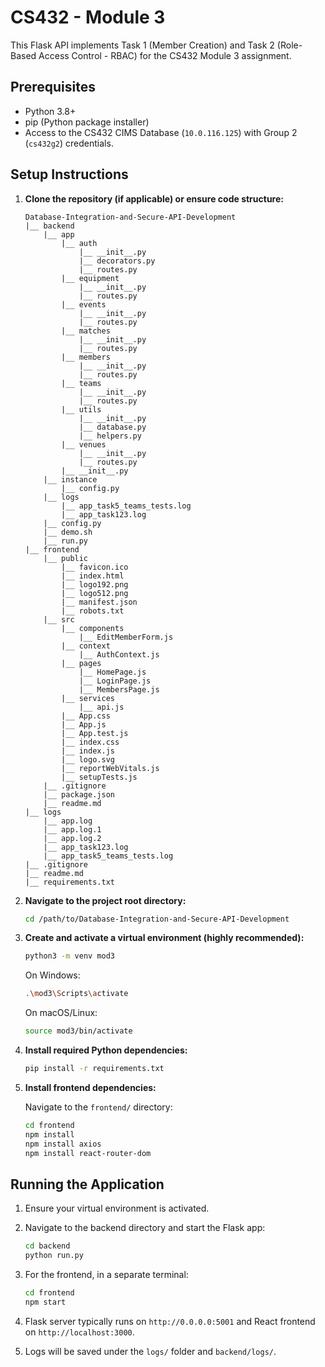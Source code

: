 # CS432 - Module 3 

This Flask API implements Task 1 (Member Creation) and Task 2 (Role-Based Access Control - RBAC) for the CS432 Module 3 assignment.

## Prerequisites

* Python 3.8+
* pip (Python package installer)
* Access to the CS432 CIMS Database (`10.0.116.125`) with Group 2 (`cs432g2`) credentials.

## Setup Instructions

1. **Clone the repository (if applicable) or ensure code structure:**

   ```
   Database-Integration-and-Secure-API-Development
   |__ backend
       |__ app
           |__ auth
               |__ __init__.py
               |__ decorators.py
               |__ routes.py
           |__ equipment
               |__ __init__.py
               |__ routes.py
           |__ events
               |__ __init__.py
               |__ routes.py
           |__ matches
               |__ __init__.py
               |__ routes.py
           |__ members
               |__ __init__.py
               |__ routes.py
           |__ teams
               |__ __init__.py
               |__ routes.py
           |__ utils
               |__ __init__.py
               |__ database.py
               |__ helpers.py
           |__ venues
               |__ __init__.py
               |__ routes.py
           |__ __init__.py
       |__ instance
           |__ config.py
       |__ logs
           |__ app_task5_teams_tests.log
           |__ app_task123.log
       |__ config.py
       |__ demo.sh
       |__ run.py
   |__ frontend
       |__ public
           |__ favicon.ico  
           |__ index.html  
           |__ logo192.png  
           |__ logo512.png  
           |__ manifest.json  
           |__ robots.txt
       |__ src
           |__ components
               |__ EditMemberForm.js
           |__ context
               |__ AuthContext.js
           |__ pages
               |__ HomePage.js
               |__ LoginPage.js
               |__ MembersPage.js
           |__ services
               |__ api.js
           |__ App.css
           |__ App.js
           |__ App.test.js
           |__ index.css
           |__ index.js
           |__ logo.svg
           |__ reportWebVitals.js
           |__ setupTests.js
       |__ .gitignore
       |__ package.json
       |__ readme.md
   |__ logs
       |__ app.log  
       |__ app.log.1  
       |__ app.log.2  
       |__ app_task123.log  
       |__ app_task5_teams_tests.log
   |__ .gitignore
   |__ readme.md
   |__ requirements.txt
   ```

2. **Navigate to the project root directory:**

   ```bash
   cd /path/to/Database-Integration-and-Secure-API-Development
   ```

3. **Create and activate a virtual environment (highly recommended):**

   ```bash
   python3 -m venv mod3
   ```

   On Windows:

   ```bash
   .\mod3\Scripts\activate
   ```

   On macOS/Linux:

   ```bash
   source mod3/bin/activate
   ```

4. **Install required Python dependencies:**

   ```bash
   pip install -r requirements.txt
   ```

5. **Install frontend dependencies:**

   Navigate to the `frontend/` directory:

   ```bash
   cd frontend
   npm install
   npm install axios
   npm install react-router-dom
   ```

## Running the Application

1. Ensure your virtual environment is activated.
2. Navigate to the backend directory and start the Flask app:

   ```bash
   cd backend
   python run.py
   ```

3. For the frontend, in a separate terminal:

   ```bash
   cd frontend
   npm start
   ```

4. Flask server typically runs on `http://0.0.0.0:5001` and React frontend on `http://localhost:3000`.

5. Logs will be saved under the `logs/` folder and `backend/logs/`.
